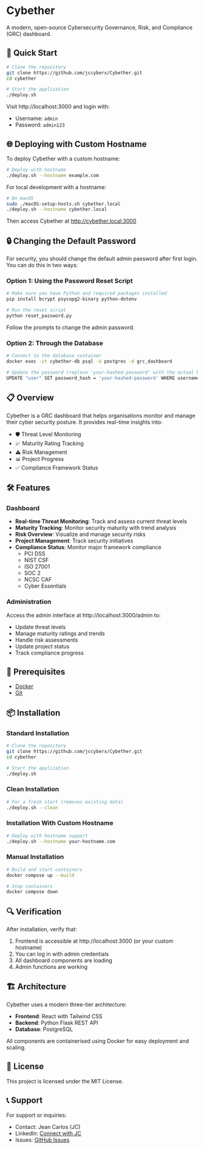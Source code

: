# Cybether

A modern, open-source Cybersecurity Governance, Risk, and Compliance (GRC) dashboard.

## 🚀 Quick Start

```bash
# Clone the repository
git clone https://github.com/jccyberx/Cybether.git
cd cybether

# Start the application
./deploy.sh
```

Visit http://localhost:3000 and login with:
- Username: `admin`
- Password: `admin123`

## 🌐 Deploying with Custom Hostname

To deploy Cybether with a custom hostname:

```bash
# Deploy with hostname
./deploy.sh --hostname example.com
```

For local development with a hostname:

```bash
# On macOS
sudo ./macOS-setup-hosts.sh cybether.local
./deploy.sh --hostname cybether.local
```

Then access Cybether at http://cybether.local:3000

## 🔒 Changing the Default Password

For security, you should change the default admin password after first login. You can do this in two ways:

### Option 1: Using the Password Reset Script

```bash
# Make sure you have Python and required packages installed
pip install bcrypt psycopg2-binary python-dotenv

# Run the reset script
python reset_password.py
```

Follow the prompts to change the admin password.

### Option 2: Through the Database

```bash
# Connect to the database container
docker exec -it cybether-db psql -U postgres -d grc_dashboard

# Update the password (replace 'your-hashed-password' with the actual bcrypt hash)
UPDATE "user" SET password_hash = 'your-hashed-password' WHERE username = 'admin';
```

## 📋 Overview

Cybether is a GRC dashboard that helps organisations monitor and manage their cyber security posture. It provides real-time insights into:

- 🛡️ Threat Level Monitoring
- 📈 Maturity Rating Tracking
- ⚠️ Risk Management
- 📊 Project Progress
- ✅ Compliance Framework Status

## 🛠️ Features

### Dashboard
- **Real-time Threat Monitoring**: Track and assess current threat levels
- **Maturity Tracking**: Monitor security maturity with trend analysis
- **Risk Overview**: Visualize and manage security risks
- **Project Management**: Track security initiatives
- **Compliance Status**: Monitor major framework compliance
  - PCI DSS
  - NIST CSF
  - ISO 27001
  - SOC 2
  - NCSC CAF
  - Cyber Essentials

### Administration
Access the admin interface at http://localhost:3000/admin to:
- Update threat levels
- Manage maturity ratings and trends
- Handle risk assessments
- Update project status
- Track compliance progress

## 🔧 Prerequisites

- [Docker](https://www.docker.com/products/docker-desktop/)
- [Git](https://git-scm.com/downloads)

## 📦 Installation

### Standard Installation
```bash
# Clone the repository
git clone https://github.com/jccyberx/Cybether.git
cd cybether

# Start the application
./deploy.sh
```

### Clean Installation
```bash
# For a fresh start (removes existing data)
./deploy.sh --clean
```

### Installation With Custom Hostname
```bash
# Deploy with hostname support
./deploy.sh --hostname your-hostname.com
```

### Manual Installation
```bash
# Build and start containers
docker compose up --build

# Stop containers
docker compose down
```

## 🔍 Verification

After installation, verify that:
1. Frontend is accessible at http://localhost:3000 (or your custom hostname)
2. You can log in with admin credentials
3. All dashboard components are loading
4. Admin functions are working

## 🏗️ Architecture

Cybether uses a modern three-tier architecture:
- **Frontend**: React with Tailwind CSS
- **Backend**: Python Flask REST API
- **Database**: PostgreSQL

All components are containerised using Docker for easy deployment and scaling.

## 📜 License

This project is licensed under the MIT License.

## 📞 Support

For support or inquiries:
- Contact: Jean Carlos (JC)
- LinkedIn: [Connect with JC](https://www.linkedin.com/in/jeanpc/)
- Issues: [GitHub Issues](https://github.com/jccyberx/Cybether/issues)
